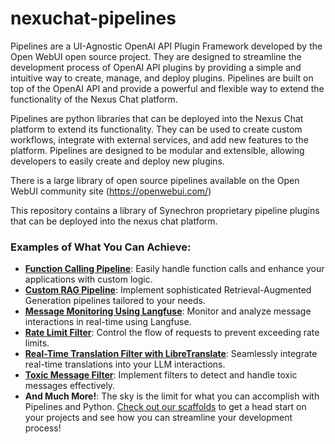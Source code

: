 # nexuchat-pipelines

Pipelines are a UI-Agnostic OpenAI API Plugin Framework developed by the Open WebUI open source project. They are designed to streamline the development process of OpenAI API plugins by providing a simple and intuitive way to create, manage, and deploy plugins. Pipelines are built on top of the OpenAI API and provide a powerful and flexible way to extend the functionality of the Nexus Chat platform.

Pipelines are python libraries that can be deployed into the Nexus Chat platform to extend its functionality. They can be used to create custom workflows, integrate with external services, and add new features to the platform. Pipelines are designed to be modular and extensible, allowing developers to easily create and deploy new plugins.

There is a large library of open source pipelines available on the Open WebUI community site (https://openwebui.com/)

This repository contains a library of Synechron proprietary pipeline plugins that can be deployed into the nexus chat platform.

### Examples of What You Can Achieve:

- [**Function Calling Pipeline**](https://github.com/open-webui/pipelines/blob/main/examples/filters/function_calling_filter_pipeline.py): Easily handle function calls and enhance your applications with custom logic.
- [**Custom RAG Pipeline**](https://github.com/open-webui/pipelines/blob/main/examples/pipelines/rag/llamaindex_pipeline.py): Implement sophisticated Retrieval-Augmented Generation pipelines tailored to your needs.
- [**Message Monitoring Using Langfuse**](https://github.com/open-webui/pipelines/blob/main/examples/filters/langfuse_filter_pipeline.py): Monitor and analyze message interactions in real-time using Langfuse.
- [**Rate Limit Filter**](https://github.com/open-webui/pipelines/blob/main/examples/filters/rate_limit_filter_pipeline.py): Control the flow of requests to prevent exceeding rate limits.
- [**Real-Time Translation Filter with LibreTranslate**](https://github.com/open-webui/pipelines/blob/main/examples/filters/libretranslate_filter_pipeline.py): Seamlessly integrate real-time translations into your LLM interactions.
- [**Toxic Message Filter**](https://github.com/open-webui/pipelines/blob/main/examples/filters/detoxify_filter_pipeline.py): Implement filters to detect and handle toxic messages effectively.
- **And Much More!**: The sky is the limit for what you can accomplish with Pipelines and Python. [Check out our scaffolds](https://github.com/open-webui/pipelines/blob/main/examples/scaffolds) to get a head start on your projects and see how you can streamline your development process!
